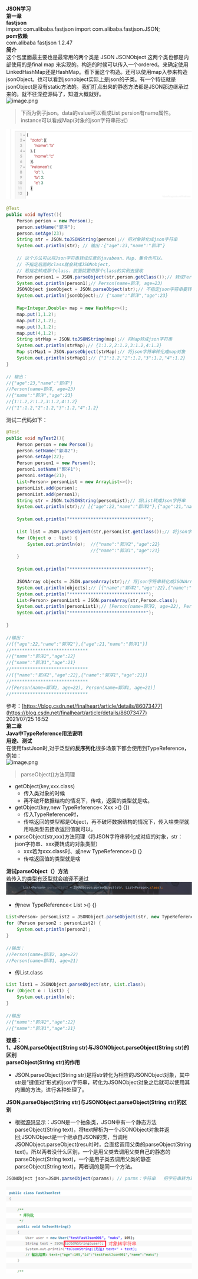 **JSON学习**<br />**第一章**<br />**fastjson**<br /> import com.alibaba.fastjson import com.alibaba.fastjson.JSON; <br />**pom依赖**<br /> <!-- https://mvnrepository.com/artifact/com.alibaba/fastjson --> <dependency> <groupId>com.alibaba</groupId> <artifactId>fastjson</artifactId> <version>1.2.47</version> </dependency> <br />**简介**<br />这个包里面最主要也是最常用的两个类是 JSON JSONObject 这两个类也都是内部使用的是final map 来实现的。构造的时候可以传入一个ordered。来确定使用LinkedHashMap还是HashMap。看下面这个构造。还可以使用map入参来构造jsonObject。也可以看到jsonobject实际上是json的子类。有一个特征就是 jsonObject是没有static方法的。我们打点出来的静态方法都是JSON那边继承过来的。就不往深挖源码了，知道大概就好。<br />![image.png](https://cdn.nlark.com/yuque/0/2022/png/13004873/1659929830935-2d5834e0-6c6f-4bbc-917a-a02383a94b33.png)
> 下面为例子json。data的value可以看成List persion有name属性。 instance可以看成Map(对象的json字符串形式)

![image.png](images/1659929914458-6b470cca-8df7-4832-9fd3-08e72a81ce03.png)
```java
@Test
public void myTest(){
    Person person = new Person();
    person.setName("郭洋");
    person.setAge(23);
    String str = JSON.toJSONString(person);// 把对象转化成json字符串
    System.out.println(str); // 输出：{"age":23,"name":"郭洋"}
    
    // 这个方法可以将Json字符串转成任意的javabean、Map、集合也可以。
    // 不指定后面的class就会转成JSONobject，
    // 若指定转成那个class，前面就要用那个class的实例去接收
    Person person1 = JSON.parseObject(str,person.getClass());// 转成Person类的实例对象
    System.out.println(person1);// Person(name=郭洋, age=23)
    JSONObject jsonObject = JSON.parseObject(str);// 不指定json字符串要转成那个class对象实例，默认转成JSONObject对象实例
    System.out.println(jsonObject);// {"name":"郭洋","age":23}
    
    Map<Integer,Double> map = new HashMap<>();
    map.put(1,1.2);
    map.put(2,1.2);
    map.put(3,1.2);
    map.put(4,1.2);
    String strMap = JSON.toJSONString(map);// 将Map转成json字符串
    System.out.println(strMap);// {1:1.2,2:1.2,3:1.2,4:1.2}
    Map strMap1 = JSON.parseObject(strMap);// 将json字符串转化成map对象
    System.out.println(strMap1);// {"1":1.2,"2":1.2,"3":1.2,"4":1.2}
}

// 输出：
//{"age":23,"name":"郭洋"}
//Person(name=郭洋, age=23)
//{"name":"郭洋","age":23}
//{1:1.2,2:1.2,3:1.2,4:1.2}
//{"1":1.2,"2":1.2,"3":1.2,"4":1.2}
```
测试二代码如下：
```java
@Test
public void myTest2(){
    Person person = new Person();
    person.setName("郭洋2");
    person.setAge(22);
    Person person1 = new Person();
    person1.setName("郭洋1");
    person1.setAge(21);
    List<Person> personList = new ArrayList<>();
    personList.add(person);
    personList.add(person1);
    String str = JSON.toJSONString(personList);// 将List转成Json字符串
    System.out.println(str);// [{"age":22,"name":"郭洋2"},{"age":21,"name":"郭洋1"}]

    System.out.println("*****************************");

    List list = JSON.parseObject(str,personList.getClass());// 将json字符串转化成数组对象
    for (Object o : list) {
        System.out.println(o);  //{"name":"郭洋2","age":22}
                                //{"name":"郭洋1","age":21}
    }

    System.out.println("*****************************");

    JSONArray objects = JSON.parseArray(str);// 将json字符串转化成JSONArray对象
    System.out.println(objects);// [{"name":"郭洋2","age":22},{"name":"郭洋1","age":21}]
    System.out.println("*****************************");
    List<Person> personList1 = JSON.parseArray(str,Person.class);
    System.out.println(personList1);// [Person(name=郭洋2, age=22), Person(name=郭洋1, age=21)]
    System.out.println("*****************************");

}

//输出：
//[{"age":22,"name":"郭洋2"},{"age":21,"name":"郭洋1"}]
//*****************************
//{"name":"郭洋2","age":22}
//{"name":"郭洋1","age":21}
//*****************************
//[{"name":"郭洋2","age":22},{"name":"郭洋1","age":21}]
//*****************************
//[Person(name=郭洋2, age=22), Person(name=郭洋1, age=21)]
//*****************************
```
参考：[https://blog.csdn.net/finalheart/article/details/86073477](https://blog.csdn.net/finalheart/article/details/86073477)<br /> 2021/07/25 16:52 <br />**第二章**<br />**Java中TypeReference用法说明**<br />**用途、测试**<br />在使用fastJson时,对于泛型的**反序列化**很多场景下都会使用到TypeReference，例如：<br />![image.png](https://cdn.nlark.com/yuque/0/2022/png/13004873/1659930008833-7e52ec3c-3e49-4a6f-8ddd-cc9d2f7417f5.png)
> parseObject()方法同理

- getObject(key,xxx.class)
   - 传入类对象的时候
   - 再不破坏数据结构的情况下，传啥，返回的类型就是啥。
- getObject(key,new TypeReference< Xxx >() {})
   - 传入TypeReference时，
   - 传啥返回的类型都是Object，再不破坏数据结构的情况下，传入啥类型就用啥类型去接收返回值就可以。
- parseObject(str,xxx)方法同理（将JSON字符串转化成对应的对象，str：json字符串、xxx要转成的对象类型）
   - xxx若为xxx.class时、或new TypeReference>() {}
   - 传啥返回值的类型就是啥

**测试parseObject（）方法**<br />若传入的类型有泛型就会编译不通过<br />![image.png](images/1659930046047-b2255177-1331-4c43-b32d-ad328cd22fd7.png)

- 传new TypeReference< List >() {} 
```java
List<Person> personList2 = JSONObject.parseObject(str, new TypeReference<List<Person>>(){});
for (Person person2 : personList2) {
    System.out.println(person2);
}

//输出：
//Person(name=郭洋2, age=22)
//Person(name=郭洋1, age=21)
```

- 传List.class
```java
List list1 = JSONObject.parseObject(str, List.class);
for (Object o : list1) {
    System.out.println(o);
}

//输出
//{"name":"郭洋2","age":22}
//{"name":"郭洋1","age":21}
```
**疑惑：**<br />**1、JSON.parseObject(String str)与JSONObject.parseObject(String str)的区别**<br />**parseObject(String str)的作用**

- JSON.parseObject(String str)是将str转化为相应的JSONObject对象，其中str是“键值对”形式的json字符串，转化为JSONObject对象之后就可以使用其内置的方法，进行各种处理了。

**JSON.parseObject(String str)与JSONObject.parseObject(String str)的区别**

- 根据[源码](https://www.2cto.com/ym/)显示：JSON是一个抽象类，JSON中有一个静态方法parseObject(String text)，将text解析为一个JSONObject对象并返回;JSONObject是一个继承自JSON的类，当调用JSONObject.parseObject(result)时，会直接调用父类的parseObject(String text)。所以两者没什么区别，一个是用父类去调用父类自己的静态的parseObject(String text)，一个是用子类去调用父类的静态parseObject(String text)，两者调的是同一个方法。
```java
JSONObject json=JSON.parseObject(params); // parms：字符串   把字符串转为JSONObject对象
```
![image.png](images/1659930115431-b86acb2b-42ae-477f-98d3-da7787c5ed3b.png)
